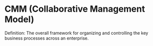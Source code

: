 # CMM (Collaborative Management Model)

Definition: The overall framework for organizing and controlling the key business processes across an enterprise.